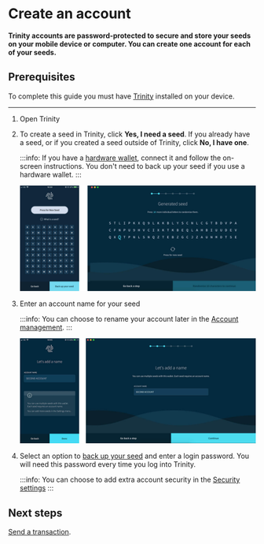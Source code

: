 # Create an account

**Trinity accounts are password-protected to secure and store your seeds on your mobile device or computer. You can create one account for each of your seeds.**

## Prerequisites

To complete this guide you must have [Trinity](https://trinity.iota.org/) installed on your device.

---

1. Open Trinity

2. To create a seed in Trinity, click **Yes, I need a seed**. If you already have a seed, or if you created a seed outside of Trinity, click **No, I have one**.
    
    :::info:
    If you have a [hardware wallet](../concepts/hardware-wallet.md), connect it and follow the on-screen instructions. You don't need to back up your seed if you use a hardware wallet.
    :::
   
    ![Generating a seed](../images/seed-generation.png)

3. Enter an account name for your seed

    :::info:
    You can choose to rename your account later in the [Account management](../how-to-guides/manage-your-account.md).
    :::

    ![Account name](../images/account-name.jpg)

4. Select an option to [back up your seed](../how-to-guides/back-up-seed.md) and enter a login password. You will need this password every time you log into Trinity.

    :::info:
    You can choose to add extra account security in the [Security settings](../how-to-guides/manage-your-security-settings.md)
    :::

## Next steps

[Send a transaction](../how-to-guides/send-a-transaction.md).